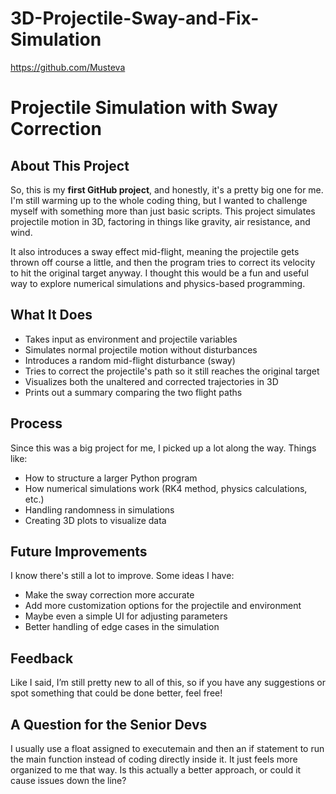 # 3D-Projectile-Sway-and-Fix-Simulation

https://github.com/Musteva

# Projectile Simulation with Sway Correction

## About This Project

So, this is my **first GitHub project**, and honestly, it's a pretty big one for me. I'm still warming up to the whole coding thing, but I wanted to challenge myself with something more than just basic scripts. This project simulates projectile motion in 3D, factoring in things like gravity, air resistance, and wind.

It also introduces a sway effect mid-flight, meaning the projectile gets thrown off course a little, and then the program tries to correct its velocity to hit the original target anyway. I thought this would be a fun and useful way to explore numerical simulations and physics-based programming.

## What It Does

- Takes input as environment and projectile variables
- Simulates normal projectile motion without disturbances
- Introduces a random mid-flight disturbance (sway)
- Tries to correct the projectile's path so it still reaches the original target
- Visualizes both the unaltered and corrected trajectories in 3D
- Prints out a summary comparing the two flight paths

## Process

Since this was a big project for me, I picked up a lot along the way. Things like:

- How to structure a larger Python program
- How numerical simulations work (RK4 method, physics calculations, etc.)
- Handling randomness in simulations
- Creating 3D plots to visualize data

## Future Improvements

I know there's still a lot to improve. Some ideas I have:

- Make the sway correction more accurate
- Add more customization options for the projectile and environment
- Maybe even a simple UI for adjusting parameters
- Better handling of edge cases in the simulation

## Feedback

Like I said, I’m still pretty new to all of this, so if you have any suggestions or spot something that could be done better, feel free!


## A Question for the Senior Devs
I usually use a float assigned to executemain and then an if statement to run the main function instead of coding directly inside it. It just feels more organized to me that way. Is this actually a better approach, or could it cause issues down the line?
